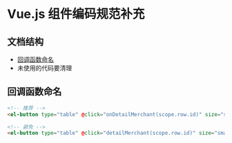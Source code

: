 # Vue.js 组件编码规范补充

## 文档结构
* [回调函数命名](#回调函数命名)
* 未使用的代码要清理

## 回调函数命名


```html
<!-- 推荐 -->
<el-button type="table" @click="onDetailMerchant(scope.row.id)" size="small">

<!-- 避免 -->
<el-button type="table" @click="detailMerchant(scope.row.id)" size="small">
```
